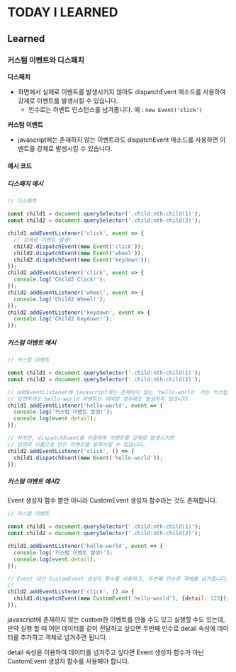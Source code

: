 # TODAY I LEARNED

## Learned

### 커스텀 이벤트와 디스패치

**디스패치**

- 화면에서 실제로 이벤트를 발생시키지 않아도 dispatchEvent 메소드를 사용하여 강제로 이벤트를 발생시킬 수 있습니다.
    - 인수로는 이벤트 인스턴스를 넘겨줍니다. 예 : `new Event('click')`

**커스텀 이벤트**

- javascript에는 존재하지 않는 이벤트라도 dispatchEvent 메소드를 사용하면 이벤트를 강제로 발생시킬 수 있습니다.

#### 예시 코드

##### 디스패치 예시

```javascript
// 디스패치

const child1 = document.querySelector('.child:nth-child(1)');
const child2 = document.querySelector('.child:nth-child(2)');

child1.addEventListener('click', event => {
  // 강제로 이벤트 발생!
  child2.dispatchEvent(new Event('click'));
  child2.dispatchEvent(new Event('wheel'));
  child2.dispatchEvent(new Event('keydown'));
});
child2.addEventListener('click', event => {
  console.log('Child2 Click!');
});
child2.addEventListener('wheel', event => {
  console.log('Child2 Wheel!');
});
child2.addEventListener('keydown', event => {
  console.log('Child2 Keydown!');
});
```

##### 커스텀 이벤트 예시

```javascript
// 커스텀 이벤트

const child1 = document.querySelector('.child:nth-child(1)');
const child2 = document.querySelector('.child:nth-child(2)');

// addEventListener에 javascript에는 존재하지 않는 'hello-world' 라는 커스텀 이벤트를 연결했습니다.
// 당연하게도 hello-world 이벤트는 어떠한 경우에도 발생하지 않습니다.
child1.addEventListener('hello-world', event => {
  console.log('커스텀 이벤트 발생!');
  console.log(event.detail);
});

// 하지만, dispatchEvent를 이용하여 이벤트를 강제로 발생시키면
// 임의의 이름으로 만든 이벤트를 동작시킬 수 있습니다.
child2.addEventListener('click', () => {
  child1.dispatchEvent(new Event('hello-world'));
});
```

##### 커스텀 이벤트 예시2

Event 생성자 함수 뿐만 아니라 CustomEvent 생성자 함수라는 것도 존재합니다.

```javascript
// 커스텀 이벤트

const child1 = document.querySelector('.child:nth-child(1)');
const child2 = document.querySelector('.child:nth-child(2)');

child1.addEventListener('hello-world', event => {
  console.log('커스텀 이벤트 발생!');
  console.log(event.detail);
});

// Event 대신 CustomEvent 생성자 함수를 사용하고, 두번째 인수로 객체를 넘겨줍니다.
// 
child2.addEventListener('click', () => {
  child1.dispatchEvent(new CustomEvent('hello-world'), {detail: 123});
});
```

javascript에 존재하지 않는 custom한 이벤트를 만들 수도 있고 실행할 수도 있는데, 만약 실행 할 때 어떤 데이터를 같이 전달하고 싶으면 두번째 인수로 detail 속성에 데이터를 추가하고 객체로 넘겨주면 됩니다.

detail 속성을 이용하여 데이터를 넘겨주고 싶다면 Event 생성자 함수가 아닌 CustomEvent 생성자 함수를 사용해야 합니다.

